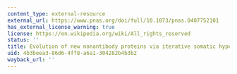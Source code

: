 ```yaml
---
content_type: external-resource
external_url: https://www.pnas.org/doi/full/10.1073/pnas.0407752101
has_external_license_warning: true
license: https://en.wikipedia.org/wiki/All_rights_reserved
status: ''
title: Evolution of new nonantibody proteins via iterative somatic hypermutation
uid: 4b3beea3-86d6-4ff8-a6a1-304282b4b3b2
wayback_url: ''
---
```

